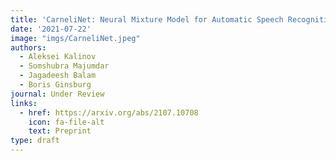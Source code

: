 ```yaml
---
title: 'CarneliNet: Neural Mixture Model for Automatic Speech Recognition'
date: '2021-07-22'
image: "imgs/CarneliNet.jpeg"
authors:
  - Aleksei Kalinov
  - Somshubra Majumdar
  - Jagadeesh Balam
  - Boris Ginsburg
journal: Under Review
links:
  - href: https://arxiv.org/abs/2107.10708
    icon: fa-file-alt
    text: Preprint
type: draft
---
```

